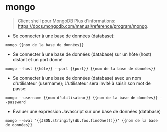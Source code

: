 # mongo

> Client shell pour MongoDB
> Plus d'informations: <https://docs.mongodb.com/manual/reference/program/mongo>.

- Se connecter à une base de données (database):

`mongo {{nom de la base de données}}`

- Se connecter à une base de données (database) sur un hôte (host) distant et un port donné

`mongo --host {{hôte}} --port {{port}} {{nom de la base de données}}`

- Se connecter à une base de données (database) avec un nom d'utilisateur (username); L'utilisateur sera invité à saisir son mot de passe:

`mongo --username {{nom d'utilisateur}} {{nom de la base de données}} --password`

- Évaluer une expression Javascript sur une base de données (database)

`mongo --eval '{{JSON.stringify(db.foo.findOne())}}' {{nom de la base de données}}`
